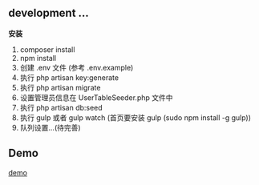 development ...
---------------

**安装**

 1. composer install
 2. npm install
 3. 创建 .env 文件 (参考 .env.example)
 4. 执行 php artisan key:generate
 5. 执行 php artisan migrate
 6. 设置管理员信息在 UserTableSeeder.php 文件中
 7. 执行 php artisan db:seed
 8. 执行 gulp 或者 gulp watch (首页要安装 gulp (sudo npm install -g gulp))
 9. 队列设置...(待完善)

Demo
-------------
 [demo](http://mv.yhec.cn/ "90小电影")
